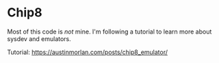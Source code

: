 # Chip8
Most of this code is _not_ mine. I'm following a tutorial to learn more about sysdev and emulators.

Tutorial: https://austinmorlan.com/posts/chip8_emulator/
